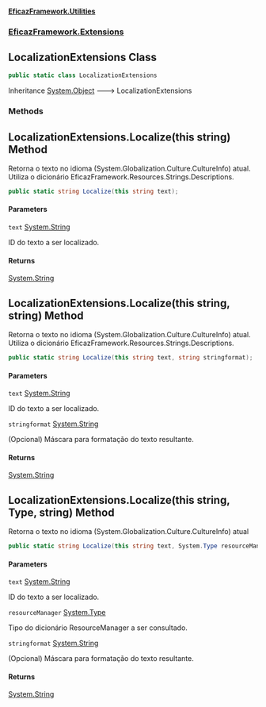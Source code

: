 #### [EficazFramework.Utilities](EficazFrameworkData.md 'EficazFramework Data')
### [EficazFramework.Extensions](EficazFrameworkData.md#EficazFramework.Extensions 'EficazFramework.Extensions')

## LocalizationExtensions Class

```csharp
public static class LocalizationExtensions
```

Inheritance [System.Object](https://docs.microsoft.com/en-us/dotnet/api/System.Object 'System.Object') &#129106; LocalizationExtensions
### Methods

<a name='EficazFramework.Extensions.LocalizationExtensions.Localize(thisstring)'></a>

## LocalizationExtensions.Localize(this string) Method

Retorna o texto no idioma (System.Globalization.Culture.CultureInfo) atual.  
Utiliza o dicionário EficazFramework.Resources.Strings.Descriptions.

```csharp
public static string Localize(this string text);
```
#### Parameters

<a name='EficazFramework.Extensions.LocalizationExtensions.Localize(thisstring).text'></a>

`text` [System.String](https://docs.microsoft.com/en-us/dotnet/api/System.String 'System.String')

ID do texto a ser localizado.

#### Returns
[System.String](https://docs.microsoft.com/en-us/dotnet/api/System.String 'System.String')

<a name='EficazFramework.Extensions.LocalizationExtensions.Localize(thisstring,string)'></a>

## LocalizationExtensions.Localize(this string, string) Method

Retorna o texto no idioma (System.Globalization.Culture.CultureInfo) atual.  
Utiliza o dicionário EficazFramework.Resources.Strings.Descriptions.

```csharp
public static string Localize(this string text, string stringformat);
```
#### Parameters

<a name='EficazFramework.Extensions.LocalizationExtensions.Localize(thisstring,string).text'></a>

`text` [System.String](https://docs.microsoft.com/en-us/dotnet/api/System.String 'System.String')

ID do texto a ser localizado.

<a name='EficazFramework.Extensions.LocalizationExtensions.Localize(thisstring,string).stringformat'></a>

`stringformat` [System.String](https://docs.microsoft.com/en-us/dotnet/api/System.String 'System.String')

(Opcional) Máscara para formatação do texto resultante.

#### Returns
[System.String](https://docs.microsoft.com/en-us/dotnet/api/System.String 'System.String')

<a name='EficazFramework.Extensions.LocalizationExtensions.Localize(thisstring,System.Type,string)'></a>

## LocalizationExtensions.Localize(this string, Type, string) Method

Retorna o texto no idioma (System.Globalization.Culture.CultureInfo) atual

```csharp
public static string Localize(this string text, System.Type resourceManager, string stringformat);
```
#### Parameters

<a name='EficazFramework.Extensions.LocalizationExtensions.Localize(thisstring,System.Type,string).text'></a>

`text` [System.String](https://docs.microsoft.com/en-us/dotnet/api/System.String 'System.String')

ID do texto a ser localizado.

<a name='EficazFramework.Extensions.LocalizationExtensions.Localize(thisstring,System.Type,string).resourceManager'></a>

`resourceManager` [System.Type](https://docs.microsoft.com/en-us/dotnet/api/System.Type 'System.Type')

Tipo do dicionário ResourceManager a ser consultado.

<a name='EficazFramework.Extensions.LocalizationExtensions.Localize(thisstring,System.Type,string).stringformat'></a>

`stringformat` [System.String](https://docs.microsoft.com/en-us/dotnet/api/System.String 'System.String')

(Opcional) Máscara para formatação do texto resultante.

#### Returns
[System.String](https://docs.microsoft.com/en-us/dotnet/api/System.String 'System.String')